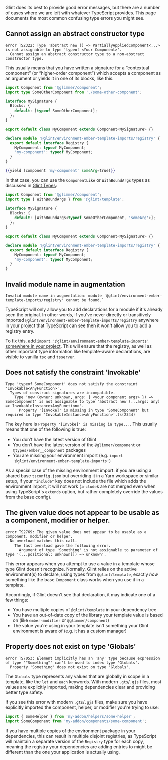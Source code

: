 Glint does its best to provide good error messages, but there are a number of cases where we are left with whatever TypeScript provides. This page documents the most common confusing type errors you might see.

## Cannot assign an abstract constructor type

```
error TS2322: Type 'abstract new () => PartiallyAppliedComponent<...> is not assignable to type 'typeof <Your Component>'.
  Cannot assign an abstract constructor type to a non-abstract constructor type.
```

This usually means that you have written a signature for a “contextual component” (or “higher-order component”) which accepts a component as an argument or yields it in one of its blocks, like this.

```typescript
import Component from '@glimmer/component';
import type SomeOtherComponent from './some-other-component';

interface MySignature {
  Blocks: {
    default: [typeof SomeOtherComponent];
  };
}

export default class MyComponent extends Component<MySignature> {}

declare module '@glint/environment-ember-template-imports/registry' {
  export default interface Registry {
    MyComponent: typeof MyComponent;
    'my-component': typeof MyComponent;
  }
}
```

```handlebars
{{yield (component 'my-component' someArg=true)}}
```

In that case, you can use the `ComponentLike` or `WithBoundArgs` types as discussed in [Glint Types](./glint-types.md):

```typescript
import Component from '@glimmer/component';
import type { WithBoundArgs } from '@glint/template';

interface MySignature {
  Blocks: {
    default: [WithBoundArgs<typeof SomeOtherComponent, 'someArg'>];
  };
}

export default class MyComponent extends Component<MySignature> {}

declare module '@glint/environment-ember-template-imports/registry' {
  export default interface Registry {
    MyComponent: typeof MyComponent;
    'my-component': typeof MyComponent;
  }
}
```

## Invalid module name in augmentation

```
Invalid module name in augmentation: module '@glint/environment-ember-template-imports/registry' cannot be found.`
```

TypeScript will only allow you to add declarations for a module if it's already seen the original. In other words,
if you've never directly or transitively imported `@glint/environment-ember-template-imports/registry` anywhere in your project
that TypeScript can see then it won't allow you to add a registry entry.

To fix this, [add `import '@glint/environment-ember-template-imports'` somewhere in your project][env-import]. This will ensure that the
registry, as well as other important type information like template-aware declarations, are visible to vanilla
`tsc` and `tsserver`.

[env-import]: ./ember/installation.md

## Does not satisfy the constraint 'Invokable<AnyFunction>'

```
Type 'typeof SomeComponent' does not satisfy the constraint 'Invokable<AnyFunction>'.
  Types of construct signatures are incompatible.
    Type 'new (owner: unknown, args: { <your component args> }) => SomeComponent' is not assignable to type 'abstract new (...args: any) => InvokableInstance<AnyFunction>'.
      Property '[Invoke]' is missing in type 'SomeComponent' but required in type 'InvokableInstance<AnyFunction>'.ts(2344)
```

The key here is `Property '[Invoke]' is missing in type...`. This usually means that one of the following is true:

- You don’t have the latest version of Glint
- You don’t have the latest version of the `@glimmer/component` or `@types/ember__component` packages
- You are missing your environment import (e.g. `import '@glint/environment-ember-template-imports'`)

As a special case of the missing environment import: if you are using a shared base `tsconfig.json` but overriding it in a Yarn workspace or similar setup, if your `"include"` key does not include the file which adds the environment import, it will not work (`include`s are not merged even when using TypeScript's `extends` option, but rather completely override the values from the base config).

## The given value does not appear to be usable as a component, modifier or helper.

```
error TS2769: The given value does not appear to be usable as a component, modifier or helper.
  No overload matches this call.
    The last overload gave the following error.
      Argument of type 'Something' is not assignable to parameter of type '(...positional: unknown[]) => unknown'.
```

This error appears when you attempt to use a value in a template whose type Glint doesn't recognize. Normally, Glint relies on the active environment(s) to declare, using types from `@glint/template`, exactly _how_ something like the base `Component` class works when you use it in a template.

Accordingly, if Glint doesn't see that declaration, it may indicate one of a few things:
 - You have multiple copies of `@glint/template` in your dependency tree
 - You have an out-of-date copy of the library your template value is based on (like `ember-modifier` or `@glimmer/component`)
 - The value you're using in your template isn't something your Glint environment is aware of (e.g. it has a custom manager)

## Property does not exist on type 'Globals'

```
error TS7053: Element implicitly has an 'any' type because expression of type '"Something"' can't be used to index type 'Globals'.
  Property 'Something' does not exist on type 'Globals'.
```

The `Globals` type represents any values that are globally in scope in a template, like the `let` and `each` keywords. With modern `.gts`/`.gjs` files, most values are explicitly imported, making dependencies clear and providing better type safety.

If you see this error with modern `.gts`/`.gjs` files, make sure you have explicitly imported the component, helper, or modifier you're trying to use:

```typescript
import { SomeHelper } from 'my-addon/helpers/some-helper';
import SomeComponent from 'my-addon/components/some-component';
```

If you have multiple copies of the environment package in your dependencies, this can result in multiple disjoint registries, as TypeScript will maintain a separate version of the `Registry` type for each copy, meaning the registry your dependencies are adding entries to might be different than the one your application is actually using.
